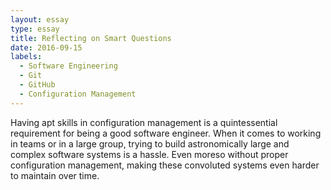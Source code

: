 ```yaml
---
layout: essay
type: essay
title: Reflecting on Smart Questions
date: 2016-09-15
labels:
  - Software Engineering
  - Git
  - GitHub
  - Configuration Management
---
```


Having apt skills in configuration management is a quintessential requirement for being a good software engineer. When it comes to working in teams or in a large group, trying to build astronomically large and complex software systems is a
hassle. Even moreso without proper configuration management, making these convoluted systems even harder to maintain over time.
